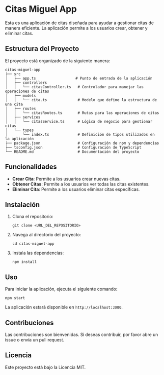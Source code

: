 # Citas Miguel App

Esta es una aplicación de citas diseñada para ayudar a gestionar citas de manera eficiente. La aplicación permite a los usuarios crear, obtener y eliminar citas.

## Estructura del Proyecto

El proyecto está organizado de la siguiente manera:

```
citas-miguel-app
├── src
│   ├── app.ts                  # Punto de entrada de la aplicación
│   ├── controllers
│   │   └── citasController.ts   # Controlador para manejar las operaciones de citas
│   ├── models
│   │   └── cita.ts              # Modelo que define la estructura de una cita
│   ├── routes
│   │   └── citasRoutes.ts       # Rutas para las operaciones de citas
│   ├── services
│   │   └── citasService.ts      # Lógica de negocio para gestionar citas
│   └── types
│       └── index.ts             # Definición de tipos utilizados en la aplicación
├── package.json                 # Configuración de npm y dependencias
├── tsconfig.json                # Configuración de TypeScript
└── README.md                    # Documentación del proyecto
```

## Funcionalidades

- **Crear Cita**: Permite a los usuarios crear nuevas citas.
- **Obtener Citas**: Permite a los usuarios ver todas las citas existentes.
- **Eliminar Cita**: Permite a los usuarios eliminar citas específicas.

## Instalación

1. Clona el repositorio:
   ```
   git clone <URL_DEL_REPOSITORIO>
   ```
2. Navega al directorio del proyecto:
   ```
   cd citas-miguel-app
   ```
3. Instala las dependencias:
   ```
   npm install
   ```

## Uso

Para iniciar la aplicación, ejecuta el siguiente comando:
```
npm start
```

La aplicación estará disponible en `http://localhost:3000`.

## Contribuciones

Las contribuciones son bienvenidas. Si deseas contribuir, por favor abre un issue o envía un pull request.

## Licencia

Este proyecto está bajo la Licencia MIT.